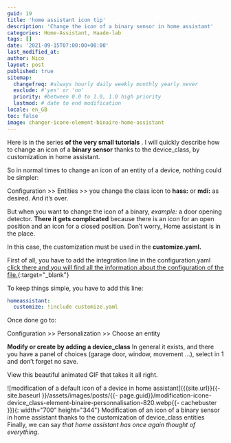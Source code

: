 ```yaml
---
guid: 19
title: 'home assistant icon tip'
description: 'Change the icon of a binary sensor in home assistant'
categories: Home-Assistant, Haade-lab
tags: []
date: '2021-09-15T07:00:00+00:00'
last_modified_at:
author: Nico
layout: post
published: true
sitemap:
  changefreq: #always hourly daily weekly monthly yearly never
  exclude: #'yes' or 'no'
  priority: #between 0.0 to 1.0, 1.0 high priority
  lastmod: # date to end modification
locale: en_GB
toc: false
image: changer-icone-element-binaire-home-assistant
---
```

Here is in the series **of the very small tutorials** . I will quickly describe how to change an icon of a **binary sensor** thanks to the device\_class, by customization in home assistant.

So in normal times to change an icon of an entity of a device, nothing could be simpler:

Configuration &gt;&gt; Entities &gt;&gt; you change the class icon to **hass:** or **mdi:** as desired. And it’s over.

But when you want to change the icon of a binary, *example:* a door opening detector. **There it gets complicated** because there is an icon for an open position and an icon for a closed position. Don’t worry, Home assistant is in the place.

In this case, the customization must be used in the **customize.yaml.**

First of all, you have to add the integration line in the configuration.yaml [click there and you will find all the information about the configuration of the file.](https://www.home-assistant.io/docs/configuration/customizing-devices/){:target="_blank"}

To keep things simple, you have to add this line:

```yaml
homeassistant:
  customize: !include customize.yaml
```

Once done go to:

Configuration &gt;&gt; Personalization &gt;&gt; Choose an entity

**Modify or create by adding a device\_class** In general it exists, and there you have a panel of choices (garage door, window, movement …), select in 1 and don’t forget no save.

View this beautiful animated GIF that takes it all right.

![modification of a default icon of a device in home assistant]({{site.url}}{{- site.baseurl }}/assets/images/posts/{{- page.guid}}/modification-icone-device_class-element-binaire-personnalisation-820.webp{{- cachebuster }}){: width="700" height="344"} Modification of an icon of a binary sensor in home assistant thanks to the customization of device_class entities Finally, we can say *that home assistant has once again thought of everything.*
